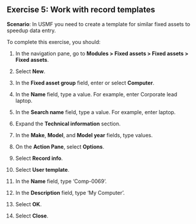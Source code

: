 ## Exercise 5: Work with record templates

**Scenario**: In USMF you need to create a template for similar fixed assets to
speedup data entry.

To complete this exercise, you should:

1.  In the navigation pane, go to **Modules \> Fixed assets \> Fixed assets \>
    Fixed assets**.

2.  Select **New**.

3.  In the **Fixed asset group** field, enter or select **Computer**.

4.  In the **Name** field, type a value. For example, enter Corporate lead
    laptop.

5.  In the **Search name** field, type a value. For example, enter laptop.

6.  Expand the **Technical information** section.

7.  In the **Make**, **Model**, and **Model year** fields, type values.

8.  On the **Action Pane**, select **Options**.

9.  Select **Record info**.

10. Select **User template**.

11. In the **Name** field, type ‘Comp-0069’.

12. In the **Description** field, type ‘My Computer’.

13. Select **OK**.

14. Select **Close**.
